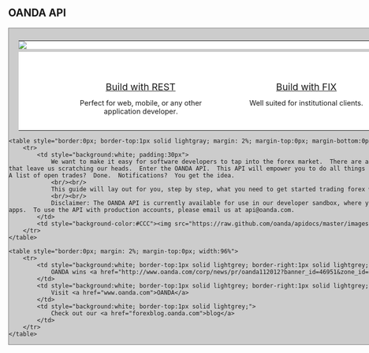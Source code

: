 OANDA API
---

<div class="wrapper" style="padding-top:5px; margin:0 auto; width:1000px; background:#CCC; border:1px solid gray;">
	<table style="border: 0px solid #000; margin: 2%; margin-bottom:0px;">
		<tr>
			<td colspan="2" style="background:white;padding:0px;"><img src="https://raw.github.com/oanda/apidocs/master/images/header.png" /></td>
		</tr>
		<tr>
			<td style="width:50%">
				<div style="position:relative; margin-left:20%">
					<a href="https://github.com/oanda/restapidocs"><img src="https://raw.github.com/oanda/apidocs/master/images/restapi.png" style="position:absolute; top:-70px; left:120px;" /></a>
				</div>
			</td>
			<td>
				<div style="position:relative">
					<a href="https://github.com/oanda/fixapidocs"><img src="https://raw.github.com/oanda/apidocs/master/images/fixapi.png" style="position:absolute; top:-70px; left:120px;" /></a>
				</div>
			</td>
		</tr>
		<tr>
			<td style="background:white"><p>&nbsp;</p></td>
			<td style="background:white"><p>&nbsp;</p></td>
		</tr>
		<tr style="background:white; text-align:center; font-size:1.2em;">
			<td style="background:white">
				<div style="position:relative; margin-left:20%; top:-20px; height:25px">
					<p><a href="https://github.com/oanda/restapidocs">Build with REST</a></p>
				</div>
			</td>
			<td style="background:white">
				<div style="position:relative; margin-right:20%; top:-20px; height:25px">
					<p><a href="https://github.com/oanda/fixapidocs">Build with FIX</a></p>
				</div>
			</td>
		</tr>
		<tr style="background:white; text-align:center; font-size:0.9em;">
			<td style="background:white">
				<div style="position:relative; margin-left:20%; top:-30px; height:30px">
					<p>Perfect for web, mobile, or any other application developer.</p>
				</div>
			</td>
			<td style="background:white">
				<div style="position:relative; margin-right:20%; top:-30px; height:30px">
					<p>Well suited for institutional clients.</p>
				</div>
			</td>
		</tr>
	</table>

	<table style="border:0px; border-top:1px solid lightgray; margin: 2%; margin-top:0px; margin-bottom:0px">
		<tr>
			<td style="background:white; padding:30px">
				We want to make it easy for software developers to tap into the forex market.  There are a lot of financial API's out there that leave us scratching our heads.  Enter the OANDA API.  This API will empower you to do all things forex.  Want an exchange rate?  Easy.  A list of open trades?  Done.  Notifications?  You get the idea.
				<br/><br/>
				This guide will lay out for you, step by step, what you need to get started trading forex with the OANDA API.
				<br/><br/>
				Disclaimer: The OANDA API is currently available for use in our developer sandbox, where you are free to develop and test your apps.  To use the API with production accounts, please email us at api@oanda.com.
			</td>
			<td style="background-color:#CCC"><img src="https://raw.github.com/oanda/apidocs/master/images/box.png" /></td>
		</tr>
	</table>

	<table style="border:0px; margin: 2%; margin-top:0px; width:96%">
		<tr>
			<td style="background:white; border-top:1px solid lightgrey; border-right:1px solid lightgrey;">
				OANDA wins <a href="http://www.oanda.com/corp/news/pr/oanda112012?banner_id=46951&zone_id=12051">best broker award</a>
			</td>
			<td style="background:white; border-top:1px solid lightgrey; border-right:1px solid lightgrey;">
				Visit <a href="www.oanda.com">OANDA</a>
			</td>
			<td style="background:white; border-top:1px solid lightgrey;">
				Check out our <a href="forexblog.oanda.com">blog</a>
			</td>
		</tr>
	</table>
</div>
